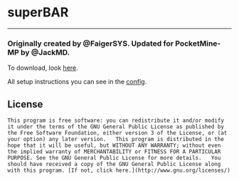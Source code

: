 # superBAR
***

###  Originally created by @FaigerSYS. Updated for PocketMine-MP by @JackMD.

To download, look [here](https://poggit.pmmp.io/ci/JackMD/superBAR).

All setup instructions you can see in the [config](https://github.com/JackMD/superBAR/blob/master/resources/config.yml).

## License
`This program is free software: you can redistribute it and/or modify it under the terms of the GNU General Public License as published by the Free Software Foundation, either version 3 of the License, or (at your option) any later version.  
This program is distributed in the hope that it will be useful, but WITHOUT ANY WARRANTY; without even the implied warranty of MERCHANTABILITY or FITNESS FOR A PARTICULAR PURPOSE. See the GNU General Public License for more details.  
You should have received a copy of the GNU General Public License along with this program. [If not, click here.](http://www.gnu.org/licenses/)`

